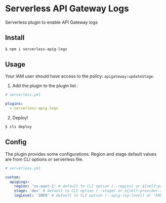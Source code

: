 # Serverless API Gateway Logs

Serverless plugin to enable API Gateway logs

## Install

```bash
$ npm i serverless-apig-logs
```

## Usage

Your IAM user should have access to the policy: `apigateway:updateStage`.

1. Add the plugin to the plugin list :
```yaml
# serverless.yml

plugins:
  - serverless-apig-logs
```

2. Deploy!
```bash
$ sls deploy
```

## Config

The plugin provides some configurations. Region and stage default values are from CLI options or serverless file.
```yaml
# serverless.yml

custom:
  apigLogs:
    region: 'us-east-1' # default to CLI option (--region) or ${self:provider.region}
    stage: 'dev' # default to CLI option (--stage) or ${self:provider.stage}
    logLevel: 'INFO' # default to CLI option (--apig-log-level) or 'ERROR'
```
